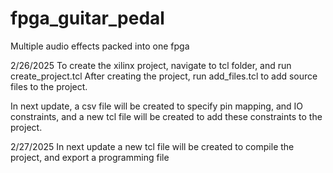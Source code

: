 # fpga_guitar_pedal
Multiple audio effects packed into one fpga

2/26/2025
To create the xilinx project, navigate to tcl folder, and run create_project.tcl
After creating the project, run add_files.tcl to add source files to the project.

In next update, a csv file will be created to specify pin mapping, and IO constraints, and a new tcl file will be created to add these constraints to the project.

2/27/2025
In next update a new tcl file will be created to compile the project, and export a programming file
